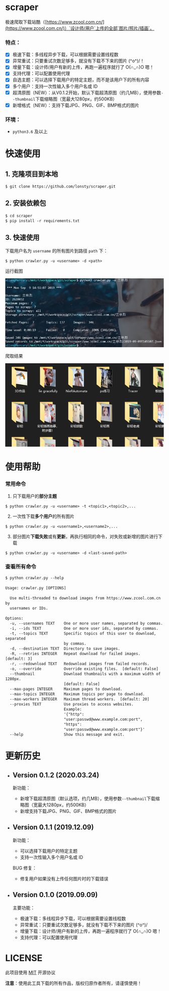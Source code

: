 # scraper

极速爬取下载站酷（[https://www.zcool.com.cn/](https://www.zcool.com.cn/)）`设计师/用户`上传的全部`图片/照片/插画`。

### 特点：

- [x] 极速下载：多线程异步下载，可以根据需要设置线程数
- [x] 异常重试：只要重试次数足够多，就没有下载不下来的图片 \(^o^)/！
- [x] 增量下载：设计师/用户有新的上传，再跑一遍程序就行了 O(∩_∩)O 嗯！
- [x] 支持代理：可以配置使用代理
- [x] 自选主题：可以选择下载用户的特定主题，而不是该用户下的所有内容
- [x] 多个用户：支持一次性输入多个用户名或 ID
- [x] 超清原图（NEW）：从V0.1.2开始，默认下载超清原图（约几MB），使用参数`--thumbnail`下载缩略图（宽最大1280px，约500KB）
- [x] 新增格式（NEW）：支持下载JPG、PNG、GIF、BMP格式的图片

### 环境：

- `python3.6` 及以上

# 快速使用

## 1. 克隆项目到本地

```
$ git clone https://github.com/lonsty/scraper.git
```

## 2. 安装依赖包

```
$ cd scraper
$ pip install -r requirements.txt
```

## 3. 快速使用

下载用户名为 `username` 的所有图片到路径 `path` 下：

```
$ python crawler.py -u <username> -d <path>
```

运行截图

![screenshot_01.png](screenshots/01.png)

爬取结果

![screenshot_02.png](screenshots/02.png)

# 使用帮助

### 常用命令

1. 只下载用户的**部分主题**

```
$ python crawler.py -u <username> -t <topic1>,<topic2>,...
```

2. 一次性下载**多个用户**的所有图片

```
$ python crawler.py -u <username1>,<username2>,...
```

3. 部分图片**下载失败**或有**更新**，再执行相同的命令，对失败或新增的图片进行下载

```
$ python crawler.py -u <username> -d <last-saved-path>
```

### 查看所有命令

```
$ python crawler.py --help

Usage: crawler.py [OPTIONS]

  Use multi-threaded to download images from https://www.zcool.com.cn by
  usernames or IDs.

Options:
  -u, --usernames TEXT    One or more user names, separated by commas.
  -i, --ids TEXT          One or more user ids, separated by commas.
  -t, --topics TEXT       Specific topics of this user to download, separated
                          by commas.
  -d, --destination TEXT  Directory to save images.
  -R, --retries INTEGER   Repeat download for failed images.  [default: 3]
  -r, --redownload TEXT   Redownload images from failed records.
  -o, --override          Override existing files.  [default: False]
  --thumbnail             Download thumbnails with a maximum width of 1280px.
                          [default: False]
  --max-pages INTEGER     Maximum pages to download.
  --max-topics INTEGER    Maximum topics per page to download.
  --max-workers INTEGER   Maximum thread workers.  [default: 20]
  --proxies TEXT          Use proxies to access websites.
                          Example:
                          '{"http":
                          "user:passwd@www.example.com:port",
                          "https":
                          "user:passwd@www.example.com:port"}'
  --help                  Show this message and exit.
```

# 更新历史

- ## Version 0.1.2 (2020.03.24)

    新功能：
    
    - 新增下载超清原图（默认选项，约几MB），使用参数`--thumbnail`下载缩略图（宽最大1280px，约500KB）
    - 新增支持下载JPG、PNG、GIF、BMP格式的图片

- ## Version 0.1.1 (2019.12.09)

    新功能：
    
    - 可以选择下载用户的特定主题
    - 支持一次性输入多个用户名或 ID
    
    BUG 修复：
    
    - 修复用户如果没有上传任何图片时的下载错误

- ## Version 0.1.0 (2019.09.09)

    主要功能：
    
    - 极速下载：多线程异步下载，可以根据需要设置线程数
    - 异常重试：只要重试次数足够多，就没有下载不下来的图片 \(^o^)/
    - 增量下载：设计师/用户有新的上传，再跑一遍程序就行了 O(∩_∩)O 嗯！
    - 支持代理：可以配置使用代理

# LICENSE

此项目使用 [MIT](LICENSE) 开源协议

**注意**：使用此工具下载的所有作品，版权归原作者所有，请谨慎使用！
